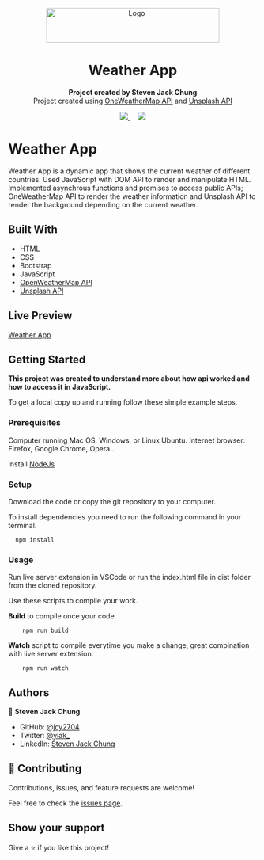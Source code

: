 <p align="center">
  <a href="https://github.com/jcy2704/weather-app">
    <img src="https://res.cloudinary.com/growsurf-prod/image/upload/v1582211139/production/gnysw2objzekbagrqiax.png" alt="Logo" width="350" height="70">
  </a>
</p>

<h1 align="center">Weather App</h1>

<p align="center">
  <strong>Project created by Steven Jack Chung</strong>
  <br>
  Project created using <a href="https://openweathermap.org/">OneWeatherMap API</a> and <a href="https://unsplash.com">Unsplash API</a>
</p>

<p align="center">
  <a href="https://github.com/jcy2704/weather-app/issues">
    <img src="https://img.shields.io/badge/REPORT%20A%20BUG-purple?style=for-the-badge">
  </a>
   ‎ ‎ ‎ ‎
  <a href="https://github.com/jcy2704/weather-app/issues">
    <img src="https://img.shields.io/badge/Request%20a%20feature-purple?style=for-the-badge">
  </a>
</p>

# Weather App

Weather App is a dynamic app that shows the current weather of different countries. Used JavaScript with DOM API to render and manipulate HTML. Implemented asynchrous functions and promises to access public APIs; OneWeatherMap API to render the weather information and Unsplash API to render the background depending on the current weather.

## Built With

- HTML
- CSS
- Bootstrap
- JavaScript
- [OpenWeatherMap API](https://openweathermap.org/)
- [Unsplash API](https://unsplash.com)

## Live Preview

[Weather App]()

## Getting Started

**This project was created to understand more about how api worked and how to access it in JavaScript.**

To get a local copy up and running follow these simple example steps.

### Prerequisites

Computer running Mac OS, Windows, or Linux Ubuntu.
Internet browser: Firefox, Google Chrome, Opera...

Install [NodeJs](https://nodejs.org/en/download/)

### Setup

Download the code or copy the git repository to your computer.

To install dependencies you need to run the following command in your terminal.

```
  npm install
```

### Usage

Run live server extension in VSCode or run the index.html file in dist folder from the cloned repository.

Use these scripts to compile your work.

**Build** to compile once your code.

```
    npm run build
```

**Watch** script to compile everytime you make a change, great combination with live server extension.

```
    npm run watch
```

## Authors

👤 **Steven Jack Chung**

- GitHub: [@jcy2704](https://github.com/jcy2704)
- Twitter: [@yiak_](https://twitter.com/yiak_)
- LinkedIn: [Steven Jack Chung](https://linkedin.com/in/stevenjchung)

## 🤝 Contributing

Contributions, issues, and feature requests are welcome!

Feel free to check the [issues page](https://github.com/jcy2704/weather-app/issues).

## Show your support

Give a ⭐️ if you like this project!
